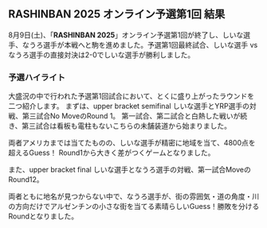 ## RASHINBAN 2025 オンライン予選第1回 結果

8月9日(土)、「**RASHINBAN 2025**」オンライン予選第1回が終了し、しいな選手、なうろ選手が本戦へと駒を進めました。予選第1回最終試合、しいな選手 vs なうろ選手の直接対決は2-0でしいな選手が勝利しました。

### 予選ハイライト

大盛況の中で行われた予選第1回試合において、とくに盛り上がったラウンドを二つ紹介します。
まずは、upper bracket semifinal しいな選手とYRP選手の対戦、第三試合No MoveのRound 1。
第一試合、第二試合と白熱した戦いが続き、第三試合は看板も電柱もないこちらの未舗装道から始まりました。


両者アメリカまでは当てたものの、しいな選手が精密に地域を当て、4800点を超えるGuess！
Round1から大きく差がつくゲームとなりました。


また、upper bracket final しいな選手となうろ選手の対戦、第一試合MoveのRound12。


両者ともに地名が見つからない中で、なうろ選手が、街の雰囲気・道の角度・川の方向だけでアルゼンチンの小さな街を当てる素晴らしいGuess！勝敗を分けるRoundとなりました。